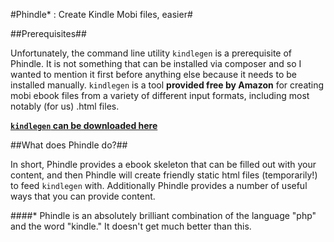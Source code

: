 #Phindle* : Create Kindle Mobi files, easier#

##Prerequisites##

Unfortunately, the command line utility `kindlegen` is a prerequisite of Phindle. It is not something that can be installed via composer and so I wanted to mention it first before anything else because it needs to be installed manually. `kindlegen` is a tool **provided free by Amazon** for creating mobi ebook files from a variety of different input formats, including most notably (for us) .html files. 

[**`kindlegen` can be downloaded here**](http://www.amazon.com/gp/feature.html?docId=1000765211)

##What does Phindle do?##

In short, Phindle provides a ebook skeleton that can be filled out with your content, and then Phindle will create friendly static html files (temporarily!) to feed `kindlegen` with. Additionally Phindle provides a number of useful ways that you can provide content.


####* Phindle is an absolutely brilliant combination of the language "php" and the word "kindle." It doesn't get much better than this.
